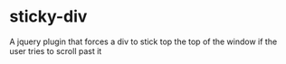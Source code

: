 sticky-div
==========

A jquery plugin that forces a div to stick top the top of the window if the user tries to scroll past it